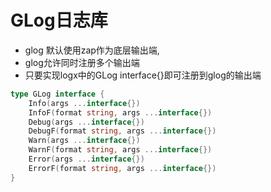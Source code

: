 # GLog日志库
- glog 默认使用zap作为底层输出端,
- glog允许同时注册多个输出端
- 只要实现logx中的GLog interface{}即可注册到glog的输出端
```go
type GLog interface {
	Info(args ...interface{})
	InfoF(format string, args ...interface{})
	Debug(args ...interface{})
	DebugF(format string, args ...interface{})
	Warn(args ...interface{})
	WarnF(format string, args ...interface{})
	Error(args ...interface{})
	ErrorF(format string, args ...interface{})
}
```



